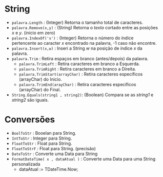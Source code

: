 # String

- `palavra.Length` : (Integer) Retorna o tamanho total de caracteres.
- `palavra.Remove(x,y)` : (String) Retorna o *texto* cortado entre as posições *x* e *y*. (inicio em zero)
- `palavra.IndexOf('x')` : (Integer) Retorna o número do índice pertencente ao caracter *x* encontrado na palavra, -1 caso não encontre.
- `palavra.Insert(x,w)` : Inseri a String *w* na posição de índice *x* da palavra.
- `palavra.Trim` : Retira espaços em branco (antes/depois) da palavra.
  - `palavra.TrimLeft` : Retira caracteres em branco a Esquerda.
  - `palavra.TrimRight` : Retira caracteres em branco a Direita.
  - `palavra.TrimStart(arrayChar)` : Retira caracteres específicos (arrayChar) do Inicio.
  - `palavra.TrimEnd(arayChar)` : Retira caracteres específicos (arrayChar) do Final.
- `String.Equals(string1 , string2)`: (Boolean) Compara se as *string1* e *string2* são iguais.

# Conversões
- `BoolToStr` : Booelan para String.
- `IntToStr` : Integer para String.
- `FloatToStr` : Float para String.
- `FloatToStrF` : Float para String. (precisão)
- `DateToStr` : Converte uma Data para String 
- `FormatDateTime( x , dataAtual )` : Converte uma Data para uma String personalizada
  - dataAtual := TDateTime.Now;

